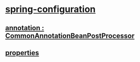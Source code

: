 # [spring-configuration](https://github.com/grouault/spring-tutorial/blob/master/spring-contexte/notes/configuration.xml.md)

## [annotation : CommonAnnotationBeanPostProcessor](https://github.com/grouault/spring-tutorial/blob/master/spring-contexte/notes/spring-configuration-xml/annotation-bean-post-processor.md)

## [properties](https://github.com/grouault/spring-tutorial/blob/master/spring-contexte/notes/spring-configuration-xml/properties.md)
